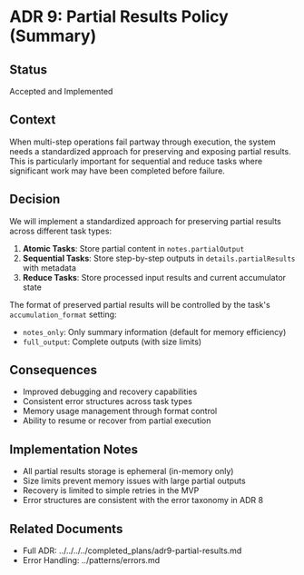 # ADR 9: Partial Results Policy (Summary)

## Status
Accepted and Implemented

## Context
When multi-step operations fail partway through execution, the system needs a standardized approach for preserving and exposing partial results. This is particularly important for sequential and reduce tasks where significant work may have been completed before failure.

## Decision
We will implement a standardized approach for preserving partial results across different task types:

1. **Atomic Tasks**: Store partial content in `notes.partialOutput`
2. **Sequential Tasks**: Store step-by-step outputs in `details.partialResults` with metadata
3. **Reduce Tasks**: Store processed input results and current accumulator state

The format of preserved partial results will be controlled by the task's `accumulation_format` setting:
- `notes_only`: Only summary information (default for memory efficiency)
- `full_output`: Complete outputs (with size limits)

## Consequences
- Improved debugging and recovery capabilities
- Consistent error structures across task types
- Memory usage management through format control
- Ability to resume or recover from partial execution

## Implementation Notes
- All partial results storage is ephemeral (in-memory only)
- Size limits prevent memory issues with large partial outputs
- Recovery is limited to simple retries in the MVP
- Error structures are consistent with the error taxonomy in ADR 8

## Related Documents
- Full ADR: ../../../../completed_plans/adr9-partial-results.md
- Error Handling: ../patterns/errors.md
